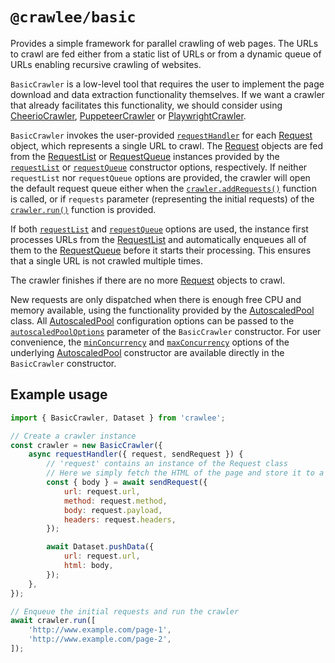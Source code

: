 # `@crawlee/basic`

Provides a simple framework for parallel crawling of web pages. The URLs to crawl are fed either from a static list of URLs or from a dynamic queue of URLs enabling recursive crawling of websites.

`BasicCrawler` is a low-level tool that requires the user to implement the page download and data extraction functionality themselves.
If we want a crawler that already facilitates this functionality, we should consider using [CheerioCrawler](https://crawlee.dev/api/cheerio-crawler/class/CheerioCrawler), [PuppeteerCrawler](https://crawlee.dev/api/puppeteer-crawler/class/PuppeteerCrawler) or [PlaywrightCrawler](https://crawlee.dev/api/playwright-crawler/class/PlaywrightCrawler).

`BasicCrawler` invokes the user-provided [`requestHandler`](https://crawlee.dev/api/basic-crawler/interface/BasicCrawlerOptions#requestHandler) for each [Request](https://crawlee.dev/api/core/class/Request) object, which represents a single URL to crawl. The [Request](https://crawlee.dev/api/core/class/Request) objects are fed from the [RequestList](https://crawlee.dev/api/core/class/RequestList) or [RequestQueue](https://crawlee.dev/api/core/class/RequestQueue) instances provided by the [`requestList`](https://crawlee.dev/api/basic-crawler/interface/BasicCrawlerOptions#requestList) or [`requestQueue`](https://crawlee.dev/api/basic-crawler/interface/BasicCrawlerOptions#requestQueue) constructor options, respectively. If neither `requestList` nor `requestQueue` options are provided, the crawler will open the default request queue either when the [`crawler.addRequests()`](https://crawlee.dev/api/basic-crawler/class/BasicCrawler#addRequests) function is called, or if `requests` parameter (representing the initial requests) of the [`crawler.run()`](https://crawlee.dev/api/basic-crawler/class/BasicCrawler#run) function is provided.

If both [`requestList`](https://crawlee.dev/api/basic-crawler/interface/BasicCrawlerOptions#requestList) and [`requestQueue`](https://crawlee.dev/api/basic-crawler/interface/BasicCrawlerOptions#requestQueue) options are used, the instance first processes URLs from the [RequestList](https://crawlee.dev/api/core/class/RequestList) and automatically enqueues all of them to the [RequestQueue](https://crawlee.dev/api/core/class/RequestQueue) before it starts their processing. This ensures that a single URL is not crawled multiple times.

The crawler finishes if there are no more [Request](https://crawlee.dev/api/core/class/Request) objects to crawl.

New requests are only dispatched when there is enough free CPU and memory available, using the functionality provided by the [AutoscaledPool](https://crawlee.dev/api/core/class/AutoscaledPool) class. All [AutoscaledPool](https://crawlee.dev/api/core/class/AutoscaledPool) configuration options can be passed to the [`autoscaledPoolOptions`](https://crawlee.dev/api/basic-crawler/interface/BasicCrawlerOptions#autoscaledPoolOptions) parameter of the `BasicCrawler` constructor. For user convenience, the [`minConcurrency`](https://crawlee.dev/api/core/interface/AutoscaledPoolOptions#minConcurrency) and [`maxConcurrency`](https://crawlee.dev/api/core/interface/AutoscaledPoolOptions#maxConcurrency) options of the underlying [AutoscaledPool](https://crawlee.dev/api/core/class/AutoscaledPool) constructor are available directly in the `BasicCrawler` constructor.

## Example usage

```javascript
import { BasicCrawler, Dataset } from 'crawlee';

// Create a crawler instance
const crawler = new BasicCrawler({
    async requestHandler({ request, sendRequest }) {
        // 'request' contains an instance of the Request class
        // Here we simply fetch the HTML of the page and store it to a dataset
        const { body } = await sendRequest({
            url: request.url,
            method: request.method,
            body: request.payload,
            headers: request.headers,
        });

        await Dataset.pushData({
            url: request.url,
            html: body,
        });
    },
});

// Enqueue the initial requests and run the crawler
await crawler.run([
    'http://www.example.com/page-1',
    'http://www.example.com/page-2',
]);
```
